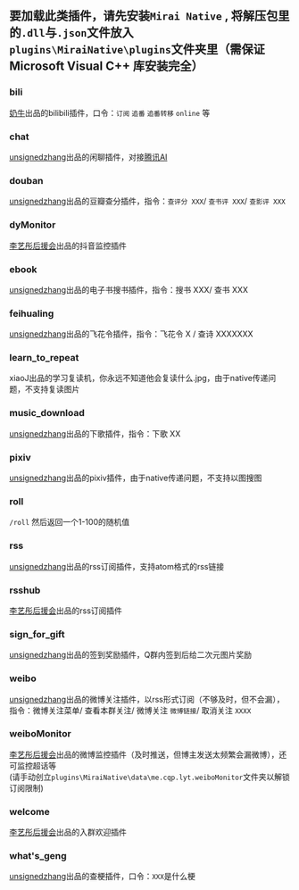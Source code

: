 ## 要加载此类插件，请先安装`Mirai Native`  , 将解压包里的`.dll`与`.json`文件放入`plugins\MiraiNative\plugins`文件夹里（需保证Microsoft Visual C++ 库安装完全）

### bili  
[奶牛](https://jq.qq.com/?_wv=1027&k=7XzgrWs0)出品的bilibili插件，口令：`订阅` `追番` `追番转移` `online` 等
### chat  
[unsignedzhang](https://jq.qq.com/?_wv=1027&k=d81JMT2a)出品的闲聊插件，对接[腾讯AI](https://ai.qq.com/product/nlpchat.shtml)
### douban  
[unsignedzhang](https://jq.qq.com/?_wv=1027&k=d81JMT2a)出品的豆瓣查分插件，指令：`查评分 XXX`/ `查书评 XXX`/ `查影评 XXX`
### dyMonitor  
[李艺彤后援会](https://jq.qq.com/?_wv=1027&k=LFBLhtYm)出品的抖音监控插件
### ebook  
[unsignedzhang](https://jq.qq.com/?_wv=1027&k=d81JMT2a)出品的电子书搜书插件，指令：搜书 XXX/ 查书 XXX
### feihualing  
[unsignedzhang](https://jq.qq.com/?_wv=1027&k=d81JMT2a)出品的飞花令插件，指令：飞花令 X / 查诗 XXXXXXX  
### learn_to_repeat  
xiaoJ出品的学习复读机，你永远不知道他会复读什么.jpg，由于native传递问题，不支持复读图片
### music_download  
[unsignedzhang](https://jq.qq.com/?_wv=1027&k=d81JMT2a)出品的下歌插件，指令：下歌 XX
### pixiv  
[unsignedzhang](https://jq.qq.com/?_wv=1027&k=d81JMT2a)出品的pixiv插件，由于native传递问题，不支持以图搜图  
### roll
`/roll` 然后返回一个1-100的随机值  
### rss  
[unsignedzhang](https://jq.qq.com/?_wv=1027&k=d81JMT2a)出品的rss订阅插件，支持atom格式的rss链接
### rsshub  
[李艺彤后援会](https://jq.qq.com/?_wv=1027&k=LFBLhtYm)出品的rss订阅插件
### sign_for_gift  
[unsignedzhang](https://jq.qq.com/?_wv=1027&k=d81JMT2a)出品的签到奖励插件，Q群内签到后给二次元图片奖励
### weibo  
[unsignedzhang](https://jq.qq.com/?_wv=1027&k=d81JMT2a)出品的微博关注插件，以rss形式订阅（不够及时，但不会漏），指令：微博关注菜单/ 查看本群关注/ 微博关注 `微博链接`/ 取消关注 `XXXX`
### weiboMonitor  
[李艺彤后援会](https://jq.qq.com/?_wv=1027&k=LFBLhtYm)出品的微博监控插件（及时推送，但博主发送太频繁会漏微博），还可监控超话等  
(请手动创立`plugins\MiraiNative\data\me.cqp.lyt.weiboMonitor`文件夹以解锁订阅限制)
### welcome  
[李艺彤后援会](https://jq.qq.com/?_wv=1027&k=LFBLhtYm)出品的入群欢迎插件
### what's_geng  
[unsignedzhang](https://jq.qq.com/?_wv=1027&k=d81JMT2a)出品的查梗插件，口令：`XXX`是什么梗

